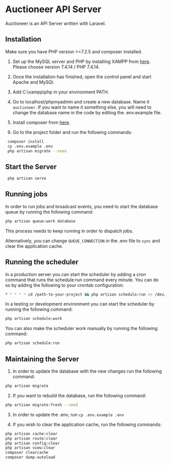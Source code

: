 # Auctioneer API Server

Auctioneer is an API Server written with Laravel.

## Installation

Make sure you have PHP version >=7.2.5 and composer installed.

1. Set up the MySQL server and PHP by installing XAMPP from [here](https://www.apachefriends.org/download.html). Please choose version 7.4.14 / PHP 7.4.14.

2. Once the installation has finished, open the control panel and start Apache and MySQl.

3. Add C:\xampp\php in your environment PATH.

4. Go to localhost/phpmyadmin and create a new database. Name it `auctioneer`. If you want to name it something else, you will need to change the database name in the code by editing the .env.example file.

5. Install composer from [here](https://getcomposer.org/download/).

6. Go to the project folder and run the following commands:

```bash
 composer install
 cp .env.example .env
 php artisan migrate --seed
```

## Start the Server

```bash
 php artisan serve
```

## Running jobs

In order to run jobs and broadcast events, you need to start the database queue by running the following command:

```bash
php artisan queue:work database
```

This process needs to keep running in order to dispatch jobs.

Alternatively, you can change `QUEUE_CONNECTION` in the .env file to `sync` and clear the application cache.

## Running the scheduler

In a production server you can start the scheduler by adding a cron command that runs the schedule:run command every minute. You can do so by adding the following to your crontab configuration:

```bash
* * * * * cd /path-to-your-project && php artisan schedule:run >> /dev/null 2>&1
```

In a testing or development environment you can start the scheduler by running the following command:

```bash
php artisan schedule:work
```

You can also make the scheduler work manually by running the following command:

```bash
php artisan schedule:run
```

## Maintaining the Server

1. In order to update the database with the new changes run the following command:

```bash
php artisan migrate
```

2. If you want to rebuild the database, run the following command:

```bash
php artisan migrate:fresh --seed
```

3. In order to update the .env, run `cp .env.example .env`

4. If you wish to clear the application cache, run the following commands:

```bash
php artisan cache:clear
php artisan route:clear
php artisan config:clear
php artisan view:clear
composer clearcache
composer dump-autoload
```

